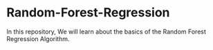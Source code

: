 # Random-Forest-Regression
In this repository, We will learn about the basics of the Random Forest Regression Algorithm.
